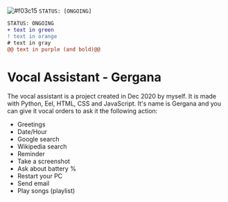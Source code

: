 ![#f03c15](https://via.placeholder.com/15/f03c15/000000?text=+) `STATUS: [ONGOING]`

```diff
STATUS: ONGOING
+ text in green
! text in orange
# text in gray
@@ text in purple (and bold)@@
```

# Vocal Assistant - Gergana

The vocal assistant is a project created in Dec 2020 by myself. It is made with Python, Eel, HTML, CSS and JavaScript.
It's name is Gergana and you can give it vocal orders to ask it the following action:

- Greetings
- Date/Hour
- Google search
- Wikipedia search
- Reminder
- Take a screenshot
- Ask about battery %
- Restart your PC
- Send email
- Play songs (playlist)
